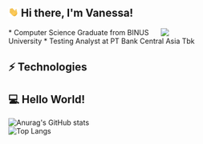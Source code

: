 <h2><img src="https://raw.githubusercontent.com/ABSphreak/ABSphreak/master/gifs/Hi.gif" width="20px"> Hi there, I'm Vanessa!</h2>
<img align='right' src='https://media.giphy.com/media/73Os0o1uTQocA0UfLI/giphy.gif' width='200"'>
* Computer Science Graduate from BINUS University
* Testing Analyst at PT Bank Central Asia Tbk

## ⚡ Technologies

## 💻 Hello World!
![Anurag's GitHub stats](https://github-readme-stats.vercel.app/api?username=vanessaaurellia&show_icons=true&theme=tokyonight)
<br>
![Top Langs](https://github-readme-stats.vercel.app/api/top-langs/?username=vanessaaurellia&layout=compact&theme=tokyonight)
